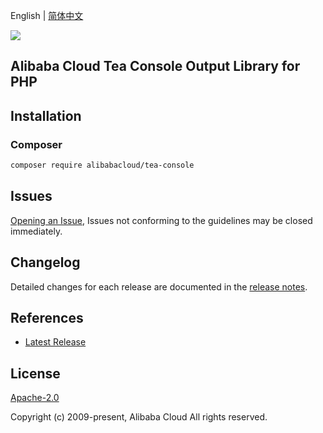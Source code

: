 English | [简体中文](README-CN.md)

![](https://aliyunsdk-pages.alicdn.com/icons/AlibabaCloud.svg)

## Alibaba Cloud Tea Console Output Library for PHP

## Installation

### Composer

```bash
composer require alibabacloud/tea-console
```

## Issues

[Opening an Issue](https://github.com/aliyun/tea-console/issues/new), Issues not conforming to the guidelines may be closed immediately.

## Changelog

Detailed changes for each release are documented in the [release notes](./ChangeLog.txt).

## References

* [Latest Release](https://github.com/aliyun/tea-console)

## License

[Apache-2.0](http://www.apache.org/licenses/LICENSE-2.0)

Copyright (c) 2009-present, Alibaba Cloud All rights reserved.
